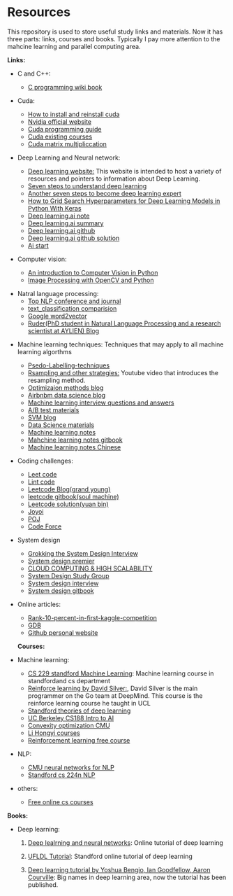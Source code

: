# Resources

This repository is used to store useful study links and materials. Now it has three parts: links, courses and books. Typically I pay more attention to the mahcine learning and parallel computing area.

**Links:**
- C and C++:
  * [C programming wiki book](https://en.m.wikibooks.org/wiki/C_Programming) 
  
- Cuda:

  - [How to install and reinstall cuda](http://www.cnblogs.com/mayi2010/p/5604586.html)
  - [Nvidia official website](http://www.nvidia.com/page/home.html)
  - [Cuda programming guide](http://docs.nvidia.com/cuda/)
  - [Cuda existing courses](https://developer.nvidia.com/educators/existing-courses)
  - [Cuda matrix multipliccation](https://github.com/lzhengchun/matrix-cuda/blob/master/matrix_cuda.cu)
  
- Deep Learning and Neural network:
  - [Deep learning website:](http://deeplearning.net/) This website is intended to host a variety of resources and pointers to information about Deep Learning. 
  - [Seven steps to understand deep learning](http://www.kdnuggets.com/2016/01/seven-steps-deep-learning.html)
  - [Another seven steps to become deep learning expert](https://www.linkedin.com/pulse/7-steps-becoming-deep-learning-expert-ankit-agarwal)
  - [How to Grid Search Hyperparameters for Deep Learning Models in Python With Keras](https://machinelearningmastery.com/grid-search-hyperparameters-deep-learning-models-python-keras/)
  - [Deep learning.ai note](http://www.ai-start.com/dl2017/)
  - [Deep learning.ai summary](https://github.com/mbadry1/DeepLearning.ai-Summary)
  - [Deep learning.ai github](https://github.com/Kulbear/deep-learning-coursera)
  - [Deep learning.ai github solution](https://github.com/JudasDie/deeplearning.ai)
  - [Ai start](http://www.ai-start.com/)
  
- Computer vision:
  * [An introduction to Computer Vision in Python](https://alexlouden.com/posts/2016-computer-vision-on-strawberries.html)
  * [Image Processing with OpenCV and Python](http://funcvis.org/blog/?p=44)
 
* Natral language processing:
  * [Top NLP conference and journal](http://blog.paramitamirza.com/2014/01/17/top-nlpcl-conferences-and-journals/)
  * [text_classification comparision](https://github.com/brightmart/text_classification)
  * [Google word2vector](https://code.google.com/archive/p/word2vec/)
  * [Ruder(PhD student in Natural Language Processing and a research scientist at AYLIEN) Blog](http://ruder.io/optimizing-gradient-descent/)

- Machine learning techniques: Techniques that may apply to all machine learning algorthms
  * [Psedo-Labelling-techniques](https://www.analyticsvidhya.com/blog/2017/09/pseudo-labelling-semi-supervised-learning-technique/)
  * [Rsampling and other strategies:](https://www.youtube.com/watch?v=-Z1PaqYKC1w&t=299s) Youtube video that introduces the resampling method.
  * [Optimizaion methods blog](http://ruder.io/optimizing-gradient-descent/)
  * [Airbnbm data science blog](https://medium.com/airbnb-engineering/data/home)
  * [Machine learning interview questions and answers](https://www.springboard.com/blog/machine-learning-interview-questions/)
  * [A/B test materials](http://exp-platform.com/talks/)
  * [SVM blog](https://mp.weixin.qq.com/s?__biz=MzI4MDYzNzg4Mw==&mid=2247487755&idx=1&sn=22b1e130bdbf8657b61aba492fdc6b7d&chksm=ebb429dfdcc3a0c95b4dd6281639277b165cfdd28234e45cb3f2feb8d2158e50e951d681524c&mpshare=1&scene=1&srcid=0601VxP6v8Uc7Ub6Z2TsBSmT&pass_ticket=ugENCR8c8Z5iQVS5tlIeqFCenO5J%2BS7U%2Fgu36X6d%2F%2F1phPYs2pUCp3fenP3kl%2FXk#rd)
  * [Data Science materials](http://www.1point3acres.com/bbs/thread-76429-1-1.html)
  * [Machine learning notes](http://www.holehouse.org/mlclass/)
  * [Mahchine learning notes gitbook](https://yoyoyohamapi.gitbooks.io/mit-ml/content/%E6%8E%A8%E8%8D%90%E7%B3%BB%E7%BB%9F/codes/%E6%8E%A8%E8%8D%90%E7%B3%BB%E7%BB%9F.html)
  * [Machine learning notes Chinese](http://daniellaah.github.io/2016/Machine-Learning-Andrew-Ng-My-Notes.html)
  
- Coding challenges:
  * [Leet code](https://leetcode.com)
  * [Lint code](https://www.lintcode.com)
  * [Leetcode Blog(grand young)](http://www.cnblogs.com/grandyang/p/4606334.html)
  * [leetcode gitbook(soul machine)](https://soulmachine.gitbooks.io/algorithm-essentials/content/java/linear-list/array/remove-duplicates-from-sorted-array.html)  
  * [Leetcode solution(yuan bin)](https://algorithm.yuanbin.me/zh-hans/)
  * [Joyoi](http://www.joyoi.cn/)
  * [POJ](http://poj.org/)
  * [Code Force](https://codeforces.com/problemset/problem/999/D)
- System design
  * [Grokking the System Design Interview](https://www.educative.io/collection/5668639101419520/5649050225344512)
  * [System design premier](https://github.com/donnemartin/system-design-primer)
  * [CLOUD COMPUTING & HIGH SCALABILITY](http://www.wayne.ink/2018/03/20/Distributed-System/System-Design/)
  * [System Design Study Group](http://systemdesigns.blogspot.com/2015/11/0.html)
  * [System design interview](https://github.com/checkcheckzz/system-design-interview)
  * [System design gitbook](https://soulmachine.gitbooks.io/system-design/content/cn/task-scheduler.html?q=)

  
- Online articles:
  * [Rank-10-percent-in-first-kaggle-competition](https://dnc1994.com/2016/04/rank-10-percent-in-first-kaggle-competition/)
  * [GDB](https://www.youtube.com/watch?v=xQ0ONbt-qPs)
  * [Github personal website](http://jmcglone.com/guides/github-pages/)
  
  **Courses:**
- Machine learning:   

    * [CS 229 standford Machine Learning](http://cs229.stanford.edu/): Machine learning course in standfordand cs department
    * [Reinforce learning by David Silver:](http://http://www0.cs.ucl.ac.uk/staff/d.silver/web/Teaching.html), David Silver is the main programmer on the Go team at DeepMind. This course is the reinforce learning course he taught in UCL 
    * [Standford theories of deep learning](https://www.researchgate.net/project/Theories-of-Deep-Learning)
    * [UC Berkeley CS188 Intro to AI](http://ai.berkeley.edu/home.html)
    * [Convexity optimization CMU](http://www.stat.cmu.edu/~ryantibs/convexopt/)
    * [Li Hongyi courses](http://speech.ee.ntu.edu.tw/~tlkagk/)
    * [Reinforcement learning free course](https://simoninithomas.github.io/Deep_reinforcement_learning_Course/#syllabus)

- NLP:
    * [CMU neural networks for NLP](http://phontron.com/class/nn4nlp2017/)
    * [Standford cs 224n NLP](http://web.stanford.edu/class/cs224n/syllabus.html)
    
- others: 
  * [Free online cs courses](https://github.com/prakhar1989/awesome-courses)

**Books:**
 - Deep learning:
   1) [Deep lealrning and neural networks](http://neuralnetworksanddeeplearning.com/): Online tutorial of deep learning
   
   2) [UFLDL Tutorial](http://deeplearning.stanford.edu/wiki/index.php/UFLDL_Tutorial): Standford online tutorial of deep learning
   
   3) [Deep learning tutorial by Yoshua Bengio, Ian Goodfellow, Aaron Courville](http://deeplearning.net/reading-list/tutorials/): Big names in deep learning area, now the tutorial has been published.
